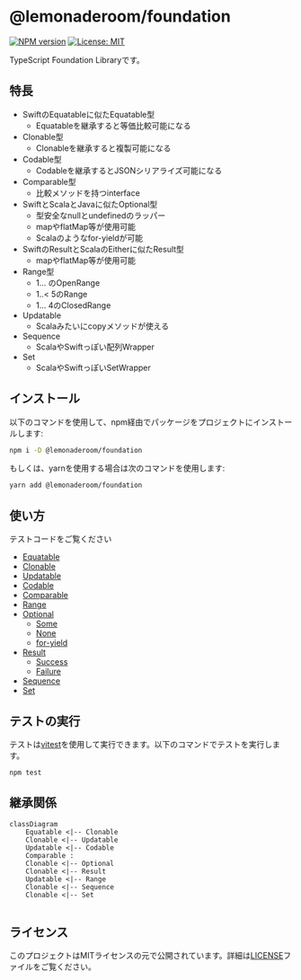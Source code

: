 # @lemonaderoom/foundation

[![NPM version](https://img.shields.io/npm/v/@lemonaderoom/foundation.svg?style=flat)](https://npmjs.org/package/@lemonaderoom/foundation)
[![License: MIT](https://img.shields.io/badge/License-MIT-yellow.svg)](https://opensource.org/licenses/MIT)

TypeScript Foundation Libraryです。

## 特長

- SwiftのEquatableに似たEquatable型
  - Equatableを継承すると等価比較可能になる
- Clonable型
  - Clonableを継承すると複製可能になる
- Codable型
  - Codableを継承するとJSONシリアライズ可能になる
- Comparable型
  - 比較メソッドを持つinterface
- SwiftとScalaとJavaに似たOptional型
  - 型安全なnullとundefinedのラッパー
  - mapやflatMap等が使用可能
  - Scalaのようなfor-yieldが可能
- SwiftのResultとScalaのEitherに似たResult型
  - mapやflatMap等が使用可能
- Range型
  - 1...  のOpenRange
  - 1..< 5のRange
  - 1... 4のClosedRange
- Updatable
  - Scalaみたいにcopyメソッドが使える
- Sequence
  - ScalaやSwiftっぽい配列Wrapper
- Set
  - ScalaやSwiftっぽいSetWrapper

## インストール

以下のコマンドを使用して、npm経由でパッケージをプロジェクトにインストールします:

```bash
npm i -D @lemonaderoom/foundation
```

もしくは、yarnを使用する場合は次のコマンドを使用します:

```bash
yarn add @lemonaderoom/foundation
```

## 使い方

テストコードをご覧ください

- [Equatable](src/equality/equatable.test.ts)
- [Clonable](src/clone/clonable.test.ts)
- [Updatable](src/update/updatable.test.ts)
- [Codable](src/codable/codable.test.ts)
- [Comparable](src/compare/iComparable.test.ts)
- [Range](src/range/range.test.ts)
- [Optional](src/optional/optional.test.ts)
  - [Some](src/optional/some.test.ts)
  - [None](src/optional/none.test.ts)
  - [for-yield](src/for/optional-for.test.ts)
- [Result](src/result/result.test.ts)
  - [Success](src/result/success.test.ts)
  - [Failure](src/result/failure.test.ts)
- [Sequence](src/sequence/sequence.test.ts)
- [Set](src/set/set.test.ts)

## テストの実行

テストは[vitest](https://github.com/vitest-dev/vitest)を使用して実行できます。以下のコマンドでテストを実行します。

```bash
npm test
```

## 継承関係

```mermaid
classDiagram
    Equatable <|-- Clonable
    Clonable <|-- Updatable
    Updatable <|-- Codable
    Comparable : 
    Clonable <|-- Optional
    Clonable <|-- Result
    Updatable <|-- Range
    Clonable <|-- Sequence
    Clonable <|-- Set
 
```

## ライセンス

このプロジェクトはMITライセンスの元で公開されています。詳細は[LICENSE](LICENSE)ファイルをご覧ください。
